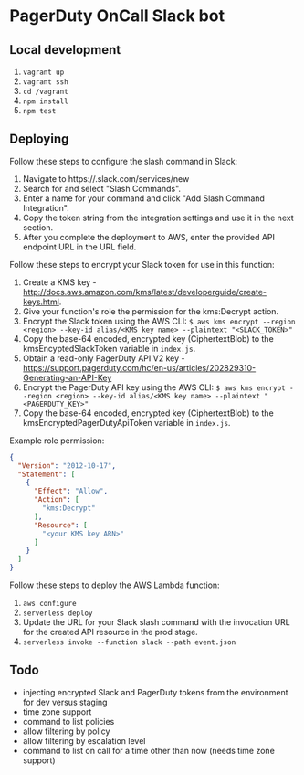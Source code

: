 # PagerDuty OnCall Slack bot

## Local development

1. `vagrant up`
1. `vagrant ssh`
1. `cd /vagrant`
1. `npm install`
1. `npm test`

## Deploying

Follow these steps to configure the slash command in Slack:

1. Navigate to https://<your-team-domain>.slack.com/services/new
1. Search for and select "Slash Commands".
1. Enter a name for your command and click "Add Slash Command Integration".
1. Copy the token string from the integration settings and use it in the next section.
1. After you complete the deployment to AWS, enter the provided API endpoint URL in the URL field.

Follow these steps to encrypt your Slack token for use in this function:

1. Create a KMS key - http://docs.aws.amazon.com/kms/latest/developerguide/create-keys.html.
1. Give your function's role the permission for the kms:Decrypt action.
1. Encrypt the Slack token using the AWS CLI: `$ aws kms encrypt --region <region> --key-id alias/<KMS key name> --plaintext "<SLACK_TOKEN>"`
1. Copy the base-64 encoded, encrypted key (CiphertextBlob) to the kmsEncyptedSlackToken variable in `index.js`.
1. Obtain a read-only PagerDuty API V2 key - https://support.pagerduty.com/hc/en-us/articles/202829310-Generating-an-API-Key
1. Encrypt the PagerDuty API key using the AWS CLI: `$ aws kms encrypt --region <region> --key-id alias/<KMS key name> --plaintext "<PAGERDUTY_KEY>"`
1. Copy the base-64 encoded, encrypted key (CiphertextBlob) to the kmsEncryptedPagerDutyApiToken variable in `index.js`.

Example role permission:
```json
{
  "Version": "2012-10-17",
  "Statement": [
    {
      "Effect": "Allow",
      "Action": [
        "kms:Decrypt"
      ],
      "Resource": [
        "<your KMS key ARN>"
      ]
    }
  ]
}
```

Follow these steps to deploy the AWS Lambda function:

1. `aws configure`
1. `serverless deploy`
1. Update the URL for your Slack slash command with the invocation URL for the created API resource in the prod stage.
1. `serverless invoke --function slack --path event.json`

## Todo

* injecting encrypted Slack and PagerDuty tokens from the environment for dev versus staging
* time zone support
* command to list policies
* allow filtering by policy
* allow filtering by escalation level
* command to list on call for a time other than now (needs time zone support)
